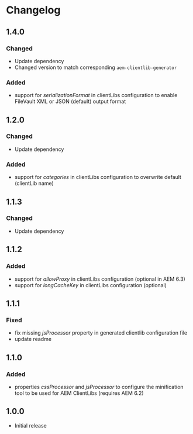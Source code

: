 # Changelog

## 1.4.0
### Changed
- Update dependency
- Changed version to match corresponding `aem-clientlib-generator`
### Added
- support for _serializationFormat_ in clientLibs configuration to enable FileVault XML or JSON (default) output format

## 1.2.0
### Changed
- Update dependency
### Added
- support for _categories_ in clientLibs configuration to overwrite default (clientLib name)

## 1.1.3
### Changed
- Update dependency

## 1.1.2
### Added
- support for _allowProxy_ in clientLibs configuration (optional in AEM 6.3)
- support for _longCacheKey_ in clientLibs configuration (optional)

## 1.1.1
### Fixed
- fix missing _jsProcessor_ property in generated clientlib configuration file
- update readme

## 1.1.0

### Added
- properties _cssProcessor_ and _jsProcessor_ to configure the minification tool to be used for AEM ClientLibs 
(requires AEM 6.2)


## 1.0.0

- Initial release
